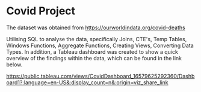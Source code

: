 # Covid Project

The dataset was obtained from https://ourworldindata.org/covid-deaths

Utilising SQL to analyse the data, specifically Joins, CTE's, Temp Tables, Windows Functions, Aggregate Functions, Creating Views, Converting Data Types.
In addition, a Tableau dashboard was created to show a quick overview of the findings within the data, which can be found in the link below.

https://public.tableau.com/views/CovidDashboard_16579625292360/Dashboard1?:language=en-US&:display_count=n&:origin=viz_share_link
